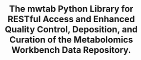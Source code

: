 ---
authors: Powell CD, Moseley HNB
carousel: false
doi: 10.3390/metabo11030163
featured: false
issue: '3'
journal: Metabolites
keywords: '["data deposition", "data validation", "python package", "metabolomics
  workbench"]'
landmark: false
layout: ../../layouts/Publication.astro
pmcid: PMC8000456
pmid: 33808985
r03: R03OD030603
title: The mwtab Python Library for RESTful Access and Enhanced Quality Control, Deposition,
  and Curation of the Metabolomics Workbench Data Repository.
volume: '11'
year: 2021

---